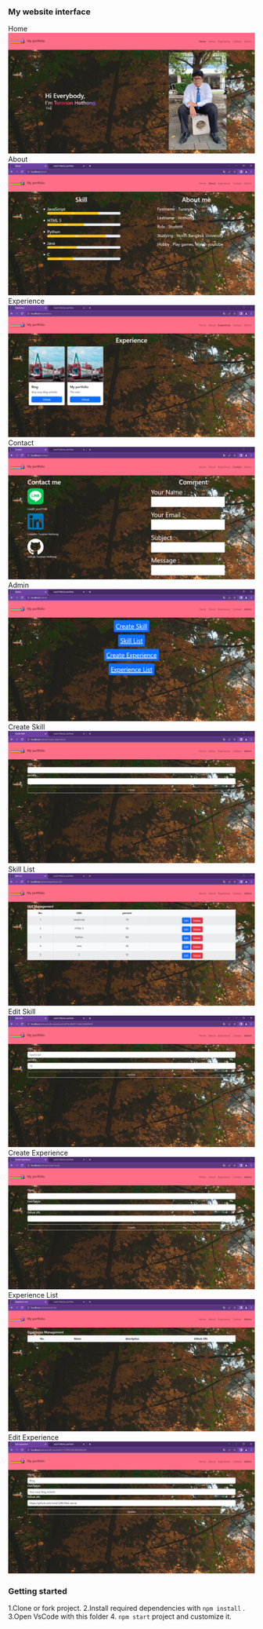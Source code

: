 ### My website interface
Home
<img src='/public/img/24.03.2023.png'>
About
<img src='/public/img/24.03.2023.2.png'>
Experience
<img src='/public/img/24.03.2023.3.png'>
Contact
<img src='/public/img/24.03.2023.4.png'>
Admin
<img src='/public/img/24.03.2023.5.png'>
Create Skill
<img src='/public/img/24.03.2023.6.png'>
Skill List
<img src='/public/img/24.03.2023.7.png'>
Edit Skill
<img src='/public/img/24.03.2023.10.png'>
Create Experience
<img src='/public/img/24.03.2023.8.png'>
Experience List
<img src='/public/img/24.03.2023.9.png'>
Edit Experience
<img src='/public/img/24.03.2023.11.png'>

### Getting started
1.Clone or fork project.
2.Install required dependencies with `npm install` .
3.Open VsCode with this folder
4. `npm start`  project and customize it.
